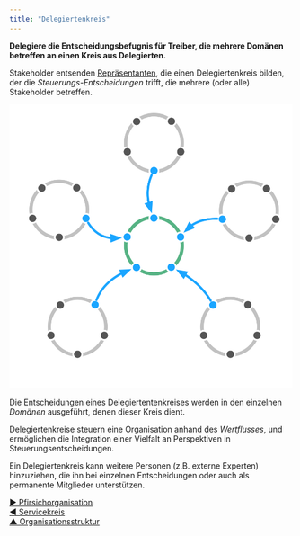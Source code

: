 ```yaml
---
title: "Delegiertenkreis"
---
```



**Delegiere die Entscheidungsbefugnis für Treiber, die mehrere Domänen betreffen an einen Kreis aus Delegierten.**

Stakeholder entsenden [Repräsentanten](representative.html), die einen Delegiertenkreis bilden, der die <dfn data-info="Governance: Die Summer aller Aktivitäten, die dazu dienen, Ziele zu bestimmen und dann die Entscheidungen zu treffen und weiterzuentwickeln, die die Menschen dahin führen, diese Ziele zu erreichen.">Steuerungs-Entscheidungen</dfn> trifft, die mehrere (oder alle) Stakeholder betreffen.

![Delegiertenkreis](img/structural-patterns/delegate-circle.png)

Die Entscheidungen eines Delegiertentenkreises werden in den einzelnen <dfn data-info="Domäne: Ein eigener Arbeits-, Einfluss-  und Entscheidungsbereich innerhalb einer Organisation.">Domänen</dfn> ausgeführt, denen dieser Kreis dient.

Delegiertenkreise steuern eine Organisation anhand des <dfn data-info="Wertfluss: Leistungen wandern durch die Organisation hin zum Kunden bzw. zu sonstigen Stakeholdern.">Wertflusses</dfn>, und ermöglichen die Integration einer Vielfalt an Perspektiven in Steuerungsentscheidungen. 

Ein Delegiertenkreis kann weitere Personen (z.B. externe Experten) hinzuziehen, die ihn bei einzelnen Entscheidungen oder auch als permanente Mitglieder unterstützen.

[&#9654; Pfirsichorganisation](peach-organization.html)<br/>[&#9664; Servicekreis](service-circle.html)<br/>[&#9650; Organisationsstruktur](organizational-structure.html)

